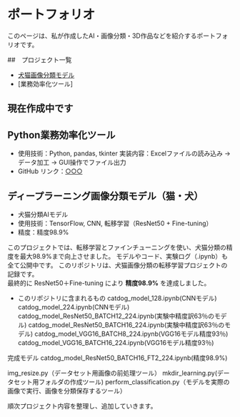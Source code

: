 # ポートフォリオ
このページは、私が作成したAI・画像分類・3D作品などを紹介するポートフォリオです。

##　プロジェクト一覧
- [犬猫画像分類モデル](https://github.com/suzuki2n/catdog288/tree/main)
- [業務効率化ツール]
## 現在作成中です
## Python業務効率化ツール
- 使用技術：Python, pandas, tkinter
 実装内容：Excelファイルの読み込み → データ加工 → GUI操作でファイル出力
 - GitHub リンク：[○○○](https://github.com/suzuki2n/XXXX)

## ディープラーニング画像分類モデル（猫・犬）
- 犬猫分類AIモデル
- 使用技術：TensorFlow, CNN, 転移学習（ResNet50 + Fine-tuning）
- 精度：精度98.9%

このプロジェクトでは、転移学習とファインチューニングを使い、犬猫分類の精度を最大98.9%まで向上させました。
モデルやコード、実験ログ（.ipynb）も全て公開中です。
このリポジトリは、犬猫画像分類の転移学習プロジェクトの記録です。  
最終的に ResNet50＋Fine-tuning により **精度98.9%** を達成しました。
- このリポジトリに含まれるもの
catdog_model_128.ipynb(CNNモデル)
catdog_model_224.ipynb(CNNモデル)
catdog_model_ResNet50_BATCH12_224.ipynb(実験中精度訳63％のモデル)
catdog_model_ResNet50_BATCH16_224.ipynb(実験中精度訳63％のモデル)
catdog_model_VGG16_BATCH8_224.ipynb(VGG16モデル精度93％)
catdog_model_VGG16_BATCH16_224.ipynb(VGG16モデル精度93％)

完成モデル
catdog_model_ResNet50_BATCH16_FT2_224.ipynb(精度98.9%)

img_resize.py（データセット用画像の前処理ツール）
mkdir_learning.py(データセット用フォルダの作成ツール)
perform_classification.py（モデルを実際の画像で実行、画像を分類保存するツール）

順次プロジェクト内容を整理し、追加していきます。

